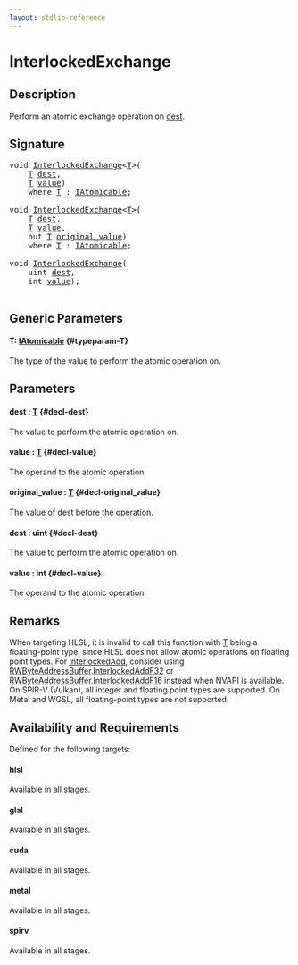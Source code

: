 ```yaml
---
layout: stdlib-reference
---
```


# InterlockedExchange

## Description

Perform an atomic exchange operation on <span class='code'><a href="/stdlib-reference/global-decls/interlockedexchange-0b#decl-dest" class="code_param">dest</a></span>.



## Signature 

<pre>
<span class="code_keyword">void</span> <a href="/stdlib-reference/global-decls/interlockedexchange-0b">InterlockedExchange</a>&lt;<a href="/stdlib-reference/global-decls/interlockedexchange-0b#typeparam-T" class="code_type">T</a>&gt;(
    <a href="/stdlib-reference/global-decls/interlockedexchange-0b#typeparam-T" class="code_type">T</a> <a href="/stdlib-reference/global-decls/interlockedexchange-0b#decl-dest" class="code_param">dest</a>,
    <a href="/stdlib-reference/global-decls/interlockedexchange-0b#typeparam-T" class="code_type">T</a> <a href="/stdlib-reference/global-decls/interlockedexchange-0b#decl-value" class="code_param">value</a>)
    <span class='code_keyword'>where</span> <a href="/stdlib-reference/global-decls/interlockedexchange-0b#typeparam-T" class="code_type">T</a> : <a href="/stdlib-reference/interfaces/iatomicable-01/index" class="code_type">IAtomicable</a>;

<span class="code_keyword">void</span> <a href="/stdlib-reference/global-decls/interlockedexchange-0b">InterlockedExchange</a>&lt;<a href="/stdlib-reference/global-decls/interlockedexchange-0b#typeparam-T" class="code_type">T</a>&gt;(
    <a href="/stdlib-reference/global-decls/interlockedexchange-0b#typeparam-T" class="code_type">T</a> <a href="/stdlib-reference/global-decls/interlockedexchange-0b#decl-dest" class="code_param">dest</a>,
    <a href="/stdlib-reference/global-decls/interlockedexchange-0b#typeparam-T" class="code_type">T</a> <a href="/stdlib-reference/global-decls/interlockedexchange-0b#decl-value" class="code_param">value</a>,
    <span class="code_keyword">out</span> <a href="/stdlib-reference/global-decls/interlockedexchange-0b#typeparam-T" class="code_type">T</a> <a href="/stdlib-reference/global-decls/interlockedexchange-0b#decl-original_value" class="code_param">original_value</a>)
    <span class='code_keyword'>where</span> <a href="/stdlib-reference/global-decls/interlockedexchange-0b#typeparam-T" class="code_type">T</a> : <a href="/stdlib-reference/interfaces/iatomicable-01/index" class="code_type">IAtomicable</a>;

<span class="code_keyword">void</span> <a href="/stdlib-reference/global-decls/interlockedexchange-0b">InterlockedExchange</a>(
    <span class="code_keyword">uint</span> <a href="/stdlib-reference/global-decls/interlockedexchange-0b#decl-dest" class="code_param">dest</a>,
    <span class="code_keyword">int</span> <a href="/stdlib-reference/global-decls/interlockedexchange-0b#decl-value" class="code_param">value</a>);

</pre>

## Generic Parameters

#### T: [IAtomicable](/stdlib-reference/interfaces/iatomicable-01/index) {#typeparam-T}
The type of the value to perform the atomic operation on.


## Parameters

#### dest  : [T](/stdlib-reference/global-decls/interlockedexchange-0b#typeparam-T) {#decl-dest}
The value to perform the atomic operation on.

#### value  : [T](/stdlib-reference/global-decls/interlockedexchange-0b#typeparam-T) {#decl-value}
The operand to the atomic operation.

#### original\_value  : [T](/stdlib-reference/global-decls/interlockedexchange-0b#typeparam-T) {#decl-original_value}
The value of <span class='code'><a href="/stdlib-reference/global-decls/interlockedexchange-0b#decl-dest" class="code_param">dest</a></span> before the operation.

#### dest  : uint {#decl-dest}
The value to perform the atomic operation on.

#### value  : int {#decl-value}
The operand to the atomic operation.


## Remarks
When targeting HLSL, it is invalid to call this function with <span class='code'><a href="/stdlib-reference/global-decls/interlockedexchange-0b#typeparam-T" class="code_type">T</a></span> being a floating-point type, since
HLSL does not allow atomic operations on floating point types. For <span class='code'><a href="/stdlib-reference/global-decls/interlockedadd-0b">InterlockedAdd</a></span>, consider using
<span class='code'><a href="/stdlib-reference/types/rwbyteaddressbuffer-0126d/index" class="code_type">RWByteAddressBuffer</a>.<a href="/stdlib-reference/types/rwbyteaddressbuffer-0126d/interlockedaddf32-0be">InterlockedAddF32</a></span> or <span class='code'><a href="/stdlib-reference/types/rwbyteaddressbuffer-0126d/index" class="code_type">RWByteAddressBuffer</a>.<a href="/stdlib-reference/types/rwbyteaddressbuffer-0126d/interlockedaddf16-0be">InterlockedAddF16</a></span> instead when NVAPI is available.
On SPIR-V (Vulkan), all integer and floating point types are supported.
On Metal and WGSL, all floating-point types are not supported.


## Availability and Requirements

Defined for the following targets:

#### hlsl
Available in all stages.

#### glsl
Available in all stages.

#### cuda
Available in all stages.

#### metal
Available in all stages.

#### spirv
Available in all stages.



